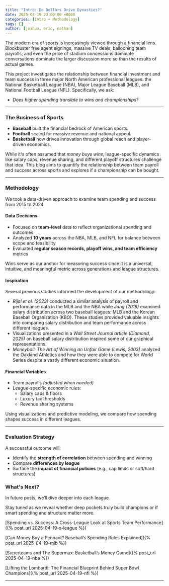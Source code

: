 ```yaml
---
title: "Intro: Do Dollars Drive Dynasties?"
date: 2025-04-19 23:00:00 +0000
categories: [Intro + Methodology]
tags: []
author: [joshua, eric, nathan]
---
```


The modern era of sports is increasingly viewed through a financial lens. Blockbuster free agent signings, massive TV deals, ballooning team payrolls, and even the price of stadium concessions dominate conversations dominate the larger discussion more so than the results of actual games.

This project investigates the relationship between financial investment and team success in three major North American professional leagues: the National Basketball League (NBA), Major League Baseball (MLB), and National Football League (NFL). Specifically, we ask:

- _Does higher spending translate to wins and championships?_

---

### The Business of Sports

- **Baseball** built the financial bedrock of American sports.
- **Football** scaled for massive revenue and national appeal.
- **Basketball** now drives innovation through global reach and player-driven economics.

While it's often assumed that _money buys wins_, league-specific dynamics like salary caps, revenue sharing, and different playoff structures challenge that idea. This blog aims to quantify the relationship between team payroll and success across sports and explores if a championship can be bought.

---

### Methodology

We took a data-driven approach to examine team spending and success from 2015 to 2024.

#### Data Decisions

- Focused on **team-level** data to reflect organizational spending and outcomes
- Analyzed **10 years** across the NBA, MLB, and NFL for balance between scope and feasibility
- Evaluated **regular season records, playoff wins, and team efficiency** metrics

Wins serve as our anchor for measuring success since it is a universal, intuitive, and meaningful metric across generations and league structures.

#### Inspiration

Several previous studies informed the development of our methodology:

- _Rijal et al. (2023)_ conducted a similar analysis of payroll and performance data in the MLB and the NBA while _Jang (2018)_ examined salary distribution across two baseball leagues: MLB and the Korean Baseball Organization (KBO). These studies provided valuable insights into comparing salary distribution and team performance across different leagues.
- Visualizations presented in a _Wall Street Journal article (Diamond, 2025)_ on baseball salary distribution inspired some of our graphical representations.
- _Moneyball: The Art of Winning an Unfair Game (Lewis, 2003)_ analyzed the Oakland Athletics and how they were able to compete for World Series despite a vastly different economic situation.

#### Financial Variables

- Team payrolls _(adjusted when needed)_
- League-specific economic rules:
  - Salary caps & floors
  - Luxury tax thresholds
  - Revenue sharing systems

Using visualizations and predictive modeling, we compare how spending shapes success in different leagues.

---

### Evaluation Strategy

A successful outcome will:

- Identify the **strength of correlation** between spending and winning
- Compare **differences by league**
- Surface the **impact of financial policies** (e.g., cap limits or soft/hard structures)

### What's Next?

In future posts, we’ll dive deeper into each league.

Stay tuned as we reveal whether deep pockets truly build champions or if smart spending and structure matter more.

[Spending vs. Success: A Cross-League Look at Sports Team Performance]({% post_url 2025-04-19-x-league %})

[Can Money Buy a Pennant? Baseball’s Spending Rules Explained]({% post_url 2025-04-19-mlb %})

[Superteams and The Supermax: Basketball’s Money Game]({% post_url 2025-04-19-nba %})

[Lifting the Lombardi: The Financial Blueprint Behind Super Bowl Champions]({% post_url 2025-04-19-nfl %})

---
